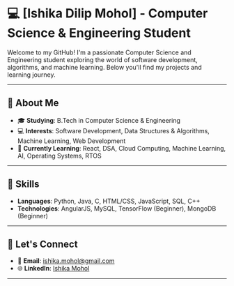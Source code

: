 # 💻 [Ishika Dilip Mohol] - Computer Science & Engineering Student

Welcome to my GitHub! I'm a passionate Computer Science and Engineering student exploring the world of software development, algorithms, and machine learning. Below you'll find my projects and learning journey.

---

## 🚀 About Me

- 🎓 **Studying**: B.Tech in Computer Science & Engineering
- 💻 **Interests**: Software Development, Data Structures & Algorithms, Machine Learning, Web Development
- 🌱 **Currently Learning**: React, DSA, Cloud Computing, Machine Learning, AI, Operating Systems, RTOS

---

## 🔧 Skills

- **Languages**: Python, Java, C, HTML/CSS, JavaScript, SQL, C++
- **Technologies**: AngularJS, MySQL, TensorFlow (Beginner), MongoDB (Beginner)

---

## 🤝 Let's Connect

- 📧 **Email**: [ishika.mohol@gmail.com](mailto:ishika.mohol@gmail.com)
- 🌐 **LinkedIn**: [Ishika Mohol](https://www.linkedin.com/in/ishikamohol/)

---

